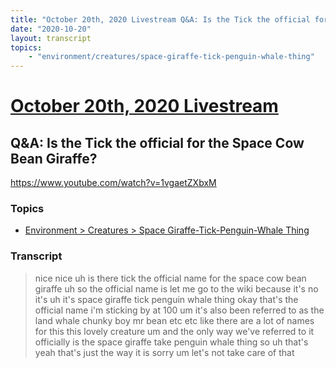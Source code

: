 ```yaml
---
title: "October 20th, 2020 Livestream Q&A: Is the Tick the official for the Space Cow Bean Giraffe?"
date: "2020-10-20"
layout: transcript
topics:
    - "environment/creatures/space-giraffe-tick-penguin-whale-thing"
---
```

# [October 20th, 2020 Livestream](../2020-10-20.md)
## Q&A: Is the Tick the official for the Space Cow Bean Giraffe?
https://www.youtube.com/watch?v=1vgaetZXbxM

### Topics
* [Environment > Creatures > Space Giraffe-Tick-Penguin-Whale Thing](../topics/environment/creatures/space-giraffe-tick-penguin-whale-thing.md)

### Transcript

> nice nice uh is there tick the official name for the space cow bean giraffe uh so the official name is let me go to the wiki because it's no it's uh it's space giraffe tick penguin whale thing okay that's the official name i'm sticking by at 100 um it's also been referred to as the land whale chunky boy mr bean etc etc like there are a lot of names for this this lovely creature um and the only way we've referred to it officially is the space giraffe take penguin whale thing so uh that's yeah that's just the way it is sorry um let's not take care of that
